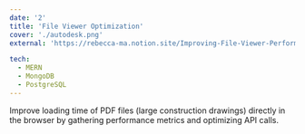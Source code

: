 ```yaml
---
date: '2'
title: 'File Viewer Optimization'
cover: './autodesk.png'
external: 'https://rebecca-ma.notion.site/Improving-File-Viewer-Performance-for-Construction-Drawings-at-Autodesk-21408c7b39f6461f8dc07ff58e9209f4?pvs=4'

tech:
  - MERN
  - MongoDB
  - PostgreSQL
---
```


Improve loading time of PDF files (large construction drawings) directly in the browser by gathering performance metrics and optimizing API calls.
